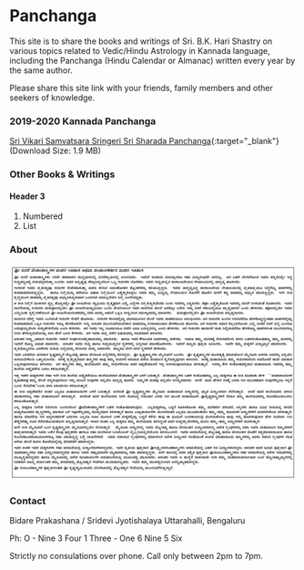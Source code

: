# Panchanga

This site is to share the books and writings of Sri. B.K. Hari Shastry on various topics related to Vedic/Hindu Astrology in Kannada language, including the Panchanga (Hindu Calendar or Almanac) written every year by the same author.

Please share this site link with your friends, family members and other seekers of knowledge. 

### 2019-2020 Kannada Panchanga

[Sri Vikari Samvatsara Sringeri Sri Sharada Panchanga](./files/vikari_sringeri_panchanga.pdf){:target="_blank"} (Download Size: 1.9 MB)


### Other Books & Writings

#### Header 3

1. Numbered
2. List

### About
![Image](about.png)

### Contact

Bidare Prakashana / Sridevi Jyotishalaya
Uttarahalli, Bengaluru

Ph: O - Nine 3 Four 1 Three - One 6 Nine 5 Six

Strictly no consulations over phone. Call only between 2pm to 7pm.
